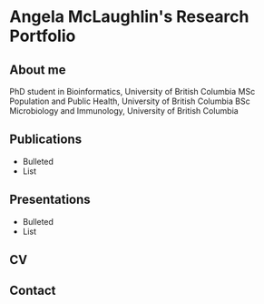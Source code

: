 # Angela McLaughlin's Research Portfolio

## About me
PhD student in Bioinformatics, University of British Columbia 
MSc Population and Public Health, University of British Columbia 
BSc Microbiology and Immunology, University of British Columbia

## Publications
- Bulleted
- List
 
## Presentations
- Bulleted
- List

## CV

## Contact
